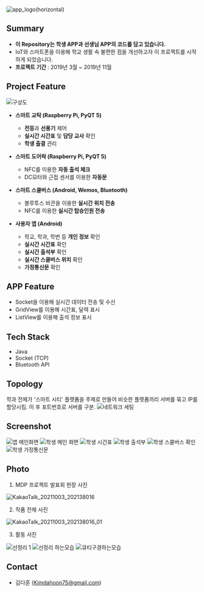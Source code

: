 ![app_logo(horizontal)](https://user-images.githubusercontent.com/57319751/135751439-f6d8f9fd-fa24-435f-b3ef-21d1a9121806.png)

## Summary

- **이 Repository는 학생 APP과 선생님 APP의 코드를 담고 있습니다.**
- IoT와 스마트폰을 이용해 학교 생활 속 불편한 점을 개선하고자 이 프로젝트를 시작하게 되었습니다.
- **프로젝트 기간** : 2019년 3월 ~ 2019년 11월

## Project Feature

![구상도](https://user-images.githubusercontent.com/57319751/135752060-de6911b1-0572-4a09-b4ce-d7ac2c2030fe.png)

- **스마트 교탁 (Raspberry Pi, PyQT 5)**
    - **전등**과 **선풍기** 제어
    - **실시간 시간표** 및 **담당 교사** 확인
    - **학생 출결** 관리

- **스마트 도어락 (Raspberry Pi, PyQT 5)**
    - NFC를 이용한 **자동 출석 체크**
    - DC모터와 근접 센서를 이용한 **자동문**

- **스마트 스쿨버스 (Android, Wemos, Bluetooth)**
    - 블루투스 비콘을 이용한 **실시간 위치 전송**
    - NFC를 이용한 **실시간 탑승인원 전송**

- **사용자 앱 (Android)**
    - 학교, 학과, 학번 등 **개인 정보** 확인
    - **실시간 시간표** 확인
    - **실시간 출석부** 확인
    - **실시간 스쿨버스 위치** 확인
    - **가정통신문** 확인

## APP Feature

- Socket을 이용해 실시간 데이터 전송 및 수신
- GridView를 이용해 시간표,  달력 표시
- ListView를 이용해 출석 정보 표시

## Tech Stack

- Java
- Socket (TCP)
- Bluetooth API

## Topology
학과 전체가 '스마트 시티' 플랫폼을 주제로 만들어 비슷한 플랫폼끼리 서버를 묶고 IP를 할당시킴. 이 후 포트번호로 서버를 구분.
![네트워크 세팅](https://user-images.githubusercontent.com/57319751/135755240-72da21d8-ee46-4260-a26d-bc42ed3b6d13.png)

## Screenshot

![앱 메인화면](https://user-images.githubusercontent.com/57319751/135751559-5ade58fb-de8a-4d7d-af2d-acfe05bd1b9e.png)
![학생 메인 화면](https://user-images.githubusercontent.com/57319751/135751512-955298f2-db3a-4f28-be1b-37b2783a9604.png)
![학생 시간표](https://user-images.githubusercontent.com/57319751/135751515-ad2ee8de-c69c-4239-a9cf-18df99751c48.png)
![학생 출석부](https://user-images.githubusercontent.com/57319751/135751517-2e89180d-7dbd-4775-8ae8-a3677af93e18.png)
![학생 스쿨버스 확인](https://user-images.githubusercontent.com/57319751/135751522-17e6f9b7-dc3e-4eff-a780-8cc93bcc7665.png)
![학생 가정통신문](https://user-images.githubusercontent.com/57319751/135751524-cfa16d95-4a67-46b0-89e8-2723f0bf0630.png)

## Photo

1. MDP 프로젝트 발표회 현장 사진

![KakaoTalk_20211003_202138016](https://user-images.githubusercontent.com/57319751/135751639-b463a677-693b-4da9-b852-2a4239eea7df.jpg)

2. 작품 전체 사진

![KakaoTalk_20211003_202138016_01](https://user-images.githubusercontent.com/57319751/135751646-2be0e9b6-4155-45ef-9b78-6586c414f678.jpg)

3. 활동 사진

![선정리 1](https://user-images.githubusercontent.com/57319751/135751718-caf126f8-5ec0-4d05-9e47-0c9c956e6e70.jpg)
![선정리 하는모습](https://user-images.githubusercontent.com/57319751/135751722-e4364e36-bca3-4f19-a026-c71eabe73b16.jpg)
![큐티구경하는모습](https://user-images.githubusercontent.com/57319751/135751723-863fbca1-0eee-4b16-a0b6-63d823116cf5.jpg)

## Contact

- 김다훈 (Kimdahoon75@gmail.com)
